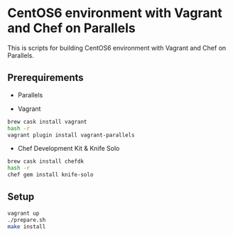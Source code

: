 CentOS6 environment with Vagrant and Chef on Parallels
======================================================

This is scripts for building CentOS6 environment with Vagrant and Chef on Parallels.

Prerequirements
---------------

* Parallels

* Vagrant

```bash
brew cask install vagrant
hash -r
vagrant plugin install vagrant-parallels
```

* Chef Development Kit & Knife Solo

```bash
brew cask install chefdk
hash -r
chef gem install knife-solo
```

Setup
-----

```bash
vagrant up
./prepare.sh
make install
```
